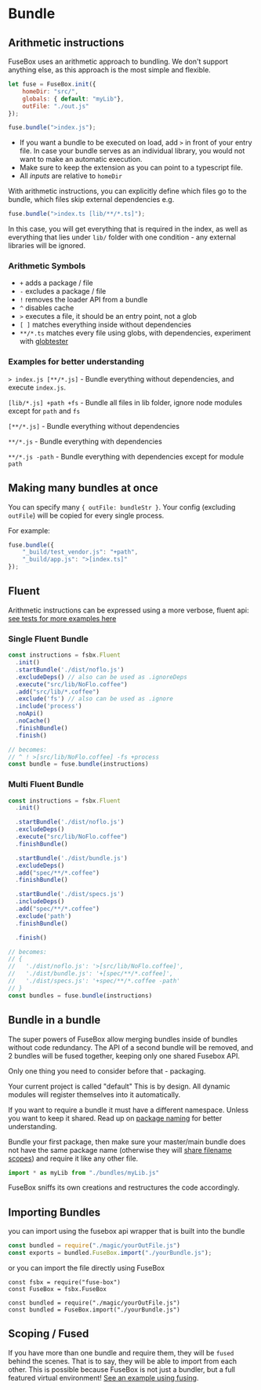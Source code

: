 # Bundle

## Arithmetic instructions
FuseBox uses an arithmetic approach to bundling. We don't support anything else, as this approach is the most simple and flexible.

```js
let fuse = FuseBox.init({
    homeDir: "src/",
    globals: { default: "myLib"},
    outFile: "./out.js"
});

fuse.bundle(">index.js");
```

* If you want a bundle to be executed on load, add `>` in front of your entry file. In case your bundle serves as an individual library, you would not want to make an automatic execution.
* Make sure to keep the extension as you can point to a typescript file.
* All *inputs* are relative to `homeDir`

With arithmetic instructions, you can explicitly define which files go to the bundle, which files skip external dependencies e.g.

```js
fuse.bundle(">index.ts [lib/**/*.ts]");
```

In this case, you will get everything that is required in the index, as well as everything that lies under `lib/` folder with one condition - any external libraries will be ignored.

### Arithmetic Symbols

* ` + ` adds a package / file
* ` - ` excludes a package / file
* ` ! ` removes the loader API from a bundle
* ` ^ ` disables cache
* ` > ` executes a file, it should be an entry point, not a glob
* ` [ ] ` matches everything inside without dependencies
* ` **/*.ts ` matches every file using globs, with dependencies, experiment with [globtester](www.globtester.com)

### Examples for better understanding
`> index.js [**/*.js]` - Bundle everything without dependencies, and execute `index.js`.

`[lib/*.js] +path +fs` - Bundle all files in lib folder, ignore node modules except for `path` and `fs`

`[**/*.js]` - Bundle everything without dependencies

`**/*.js` - Bundle everything with dependencies

`**/*.js -path` - Bundle everything with dependencies except for module `path`

## Making many bundles at once
You can specify many `{ outFile: bundleStr }`. Your config (excluding `outFile`) will be copied for every single process.

For example:

```js
fuse.bundle({
    "_build/test_vendor.js": "+path",
    "_build/app.js": ">[index.ts]"
});
```

## Fluent
Arithmetic instructions can be expressed using a more verbose, fluent api:
[see tests for more examples here](https://github.com/fuse-box/fuse-box/blob/master/src/tests/ArithmeticsAsFluent.test.ts)

### Single Fluent Bundle
```js
const instructions = fsbx.Fluent
  .init()
  .startBundle('./dist/noflo.js')
  .excludeDeps() // also can be used as .ignoreDeps
  .execute("src/lib/NoFlo.coffee")
  .add("src/lib/*.coffee")
  .exclude('fs') // also can be used as .ignore
  .include('process')
  .noApi()
  .noCache()
  .finishBundle()
  .finish()

// becomes:
// ^ ! >[src/lib/NoFlo.coffee] -fs +process
const bundle = fuse.bundle(instructions)
```

### Multi Fluent Bundle
```js
const instructions = fsbx.Fluent
  .init()

  .startBundle('./dist/noflo.js')
  .excludeDeps()
  .execute("src/lib/NoFlo.coffee")
  .finishBundle()

  .startBundle('./dist/bundle.js')
  .excludeDeps()
  .add("spec/**/*.coffee")
  .finishBundle()

  .startBundle('./dist/specs.js')
  .includeDeps()
  .add("spec/**/*.coffee")
  .exclude('path')
  .finishBundle()

  .finish()

// becomes:
// {
//   './dist/noflo.js': '>[src/lib/NoFlo.coffee]',
//   './dist/bundle.js': '+[spec/**/*.coffee]',
//   './dist/specs.js': '+spec/**/*.coffee -path'
// }
const bundles = fuse.bundle(instructions)
```


## Bundle in a bundle
The super powers of FuseBox allow merging bundles inside of bundles without code redundancy. The API of a second bundle will be removed, and 2 bundles will be fused together, keeping only one shared Fusebox API.

Only one thing you need to consider before that - packaging.

Your current project is called "default" This is by design. All dynamic modules will register themselves into it automatically.

If you want to require a bundle it must have a different namespace. Unless you want to keep it shared. Read up on [package naming](#package-name) for better understanding.

Bundle your first package, then make sure your master/main bundle does not have the same package name (otherwise they will [share filename scopes](#scoping-fused)) and require it like any other file.

```js
import * as myLib from "./bundles/myLib.js"
```

FuseBox sniffs its own creations and restructures the code accordingly.

## Importing Bundles
you can import using the fusebox api wrapper that is built into the bundle
```js
const bundled = require("./magic/yourOutFile.js")
const exports = bundled.FuseBox.import("./yourBundle.js");
```

or you can import the file directly using FuseBox
```
const fsbx = require("fuse-box")
const FuseBox = fsbx.FuseBox

const bundled = require("./magic/yourOutFile.js")
const bundled = FuseBox.import("./yourBundle.js")
```

## Scoping / Fused
If you have more than one bundle and require them, they will be `fused` behind the scenes. That is to say, they will be able to import from each other. This is possible because FuseBox is not just a bundler, but a full featured virtual environment! [See an example using fusing](https://github.com/fuse-box/fuse-box-scopes-example).

